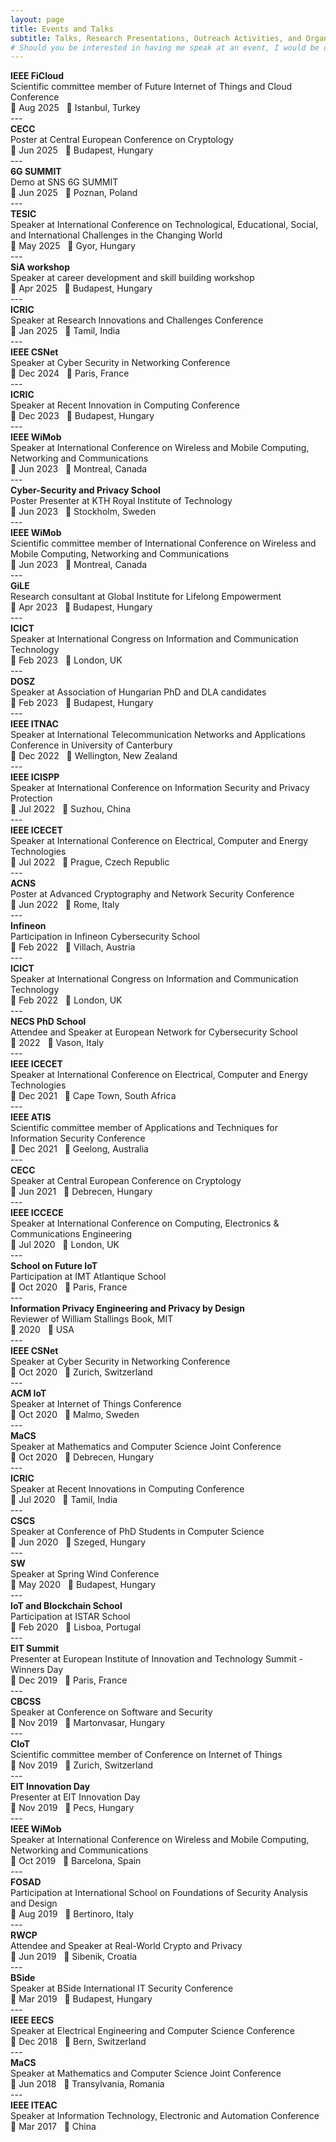 ```yaml
---
layout: page
title: Events and Talks
subtitle: Talks, Research Presentations, Outreach Activities, and Organizational Roles
# Should you be interested in having me speak at an event, I would be delighted to hear from you. Please [reach out to me](/contact.md).
---
```


<div>
  <div><strong>IEEE FiCloud</strong></div>
  <div>Scientific committee member of Future Internet of Things and Cloud Conference</div>
  <div>📅 Aug 2025 &nbsp;&nbsp;📍 Istanbul, Turkey</div>
</div>
---
<div>
  <div><strong>CECC</strong></div>
  <div>Poster at Central European Conference on Cryptology</div>
  <div>📅 Jun 2025 &nbsp;&nbsp;📍 Budapest, Hungary</div>
</div>
---
<div>
  <div><strong>6G SUMMIT</strong></div>
  <div>Demo at SNS 6G SUMMIT</div>
  <div>📅 Jun 2025 &nbsp;&nbsp;📍 Poznan, Poland</div>
</div>
---
<div>
  <div><strong>TESIC</strong></div>
  <div>Speaker at International Conference on Technological, Educational, Social, and International Challenges in the Changing World</div>
  <div>📅 May 2025 &nbsp;&nbsp;📍 Gyor, Hungary</div>
</div>
---
<div>
  <div><strong>SiA workshop</strong></div>
  <div>Speaker at career development and skill building workshop</div>
  <div>📅 Apr 2025 &nbsp;&nbsp;📍 Budapest, Hungary</div>
</div>
---
<div>
  <div><strong>ICRIC</strong></div>
  <div>Speaker at Research Innovations and Challenges Conference</div>
  <div>📅 Jan 2025 &nbsp;&nbsp;📍 Tamil, India</div>
</div>
---
<div>
  <div><strong>IEEE CSNet</strong></div>
  <div>Speaker at Cyber Security in Networking Conference</div>
  <div>📅 Dec 2024 &nbsp;&nbsp;📍 Paris, France</div>
</div>
---
<div>
  <div><strong>ICRIC</strong></div>
  <div>Speaker at Recent Innovation in Computing Conference</div>
  <div>📅 Dec 2023 &nbsp;&nbsp;📍 Budapest, Hungary</div>
</div>
---
<div>
  <div><strong>IEEE WiMob</strong></div>
  <div>Speaker at International Conference on Wireless and Mobile Computing, Networking and Communications</div>
  <div>📅 Jun 2023 &nbsp;&nbsp;📍 Montreal, Canada</div>
</div>
---
<div>
  <div><strong>Cyber-Security and Privacy School</strong></div>
  <div>Poster Presenter at KTH Royal Institute of Technology</div>
  <div>📅 Jun 2023 &nbsp;&nbsp;📍 Stockholm, Sweden</div>
</div>
---
<div>
  <div><strong>IEEE WiMob</strong></div>
  <div>Scientific committee member of International Conference on Wireless and Mobile Computing, Networking and Communications</div>
  <div>📅 Jun 2023 &nbsp;&nbsp;📍 Montreal, Canada</div>
</div>
---
<div>
  <div><strong>GiLE</strong></div>
  <div>Research consultant at Global Institute for Lifelong Empowerment</div>
  <div>📅 Apr 2023 &nbsp;&nbsp;📍 Budapest, Hungary</div>
</div>
---
<div>
  <div><strong>ICICT</strong></div>
  <div>Speaker at International Congress on Information and Communication Technology</div>
  <div>📅 Feb 2023 &nbsp;&nbsp;📍 London, UK</div>
</div>
---
<div>
  <div><strong>DOSZ</strong></div>
  <div>Speaker at Association of Hungarian PhD and DLA candidates</div>
  <div>📅 Feb 2023 &nbsp;&nbsp;📍 Budapest, Hungary</div>
</div>
---
<div>
  <div><strong>IEEE ITNAC</strong></div>
  <div>Speaker at International Telecommunication Networks and Applications Conference in University of Canterbury</div>
  <div>📅 Dec 2022 &nbsp;&nbsp;📍 Wellington, New Zealand</div>
</div>
---
<div>
  <div><strong>IEEE ICISPP</strong></div>
  <div>Speaker at International Conference on Information Security and Privacy Protection</div>
  <div>📅 Jul 2022 &nbsp;&nbsp;📍 Suzhou, China</div>
</div>
---
<div>
  <div><strong>IEEE ICECET</strong></div>
  <div>Speaker at International Conference on Electrical, Computer and Energy Technologies</div>
  <div>📅 Jul 2022 &nbsp;&nbsp;📍 Prague, Czech Republic</div>
</div>
---
<div>
  <div><strong>ACNS</strong></div>
  <div>Poster at Advanced Cryptography and Network Security Conference</div>
  <div>📅 Jun 2022 &nbsp;&nbsp;📍 Rome, Italy</div>
</div>
---
<div>
  <div><strong>Infineon</strong></div>
  <div>Participation in Infineon Cybersecurity School</div>
  <div>📅 Feb 2022 &nbsp;&nbsp;📍 Villach, Austria</div>
</div>
---
<div>
  <div><strong>ICICT</strong></div>
  <div>Speaker at International Congress on Information and Communication Technology</div>
  <div>📅 Feb 2022 &nbsp;&nbsp;📍 London, UK</div>
</div>
---
<div>
  <div><strong>NECS PhD School</strong></div>
  <div>Attendee and Speaker at European Network for Cybersecurity School</div>
  <div>📅 2022 &nbsp;&nbsp;📍 Vason, Italy</div>
</div>
---
<div>
  <div><strong>IEEE ICECET</strong></div>
  <div>Speaker at International Conference on Electrical, Computer and Energy Technologies</div>
  <div>📅 Dec 2021 &nbsp;&nbsp;📍 Cape Town, South Africa</div>
</div>
---
<div>
  <div><strong>IEEE ATIS</strong></div>
  <div>Scientific committee member of Applications and Techniques for Information Security Conference</div>
  <div>📅 Dec 2021 &nbsp;&nbsp;📍 Geelong, Australia</div>
</div>
---
<div>
  <div><strong>CECC</strong></div>
  <div>Speaker at Central European Conference on Cryptology</div>
  <div>📅 Jun 2021 &nbsp;&nbsp;📍 Debrecen, Hungary</div>
</div>
---
<div>
  <div><strong>IEEE ICCECE</strong></div>
  <div>Speaker at International Conference on Computing, Electronics & Communications Engineering</div>
  <div>📅 Jul 2020 &nbsp;&nbsp;📍 London, UK</div>
</div>
---
<div>
  <div><strong>School on Future IoT</strong></div>
  <div>Participation at IMT Atlantique School</div>
  <div>📅 Oct 2020 &nbsp;&nbsp;📍 Paris, France</div>
</div>
---
<div>
  <div><strong>Information Privacy Engineering and Privacy by Design</strong></div>
  <div>Reviewer of William Stallings Book, MIT</div>
  <div>📅 2020 &nbsp;&nbsp;📍 USA</div>
</div>
---
<div>
  <div><strong>IEEE CSNet</strong></div>
  <div>Speaker at Cyber Security in Networking Conference</div>
  <div>📅 Oct 2020 &nbsp;&nbsp;📍 Zurich, Switzerland</div>
</div>
---
<div>
  <div><strong>ACM IoT</strong></div>
  <div>Speaker at Internet of Things Conference</div>
  <div>📅 Oct 2020 &nbsp;&nbsp;📍 Malmo, Sweden</div>
</div>
---
<div>
  <div><strong>MaCS</strong></div>
  <div>Speaker at Mathematics and Computer Science Joint Conference</div>
  <div>📅 Oct 2020 &nbsp;&nbsp;📍 Debrecen, Hungary</div>
</div>
---
<div>
  <div><strong>ICRIC</strong></div>
  <div>Speaker at Recent Innovations in Computing Conference</div>
  <div>📅 Jul 2020 &nbsp;&nbsp;📍 Tamil, India</div>
</div>
---
<div>
  <div><strong>CSCS</strong></div>
  <div>Speaker at Conference of PhD Students in Computer Science</div>
  <div>📅 Jun 2020 &nbsp;&nbsp;📍 Szeged, Hungary</div>
</div>
---
<div>
  <div><strong>SW</strong></div>
  <div>Speaker at Spring Wind Conference</div>
  <div>📅 May 2020 &nbsp;&nbsp;📍 Budapest, Hungary</div>
</div>
---
<div>
  <div><strong>IoT and Blockchain School</strong></div>
  <div>Participation at ISTAR School</div>
  <div>📅 Feb 2020 &nbsp;&nbsp;📍 Lisboa, Portugal</div>
</div>
---
<div>
  <div><strong>EIT Summit</strong></div>
  <div>Presenter at European Institute of Innovation and Technology Summit - Winners Day</div>
  <div>📅 Dec 2019 &nbsp;&nbsp;📍 Paris, France</div>
</div>
---
<div>
  <div><strong>CBCSS</strong></div>
  <div>Speaker at Conference on Software and Security</div>
  <div>📅 Nov 2019 &nbsp;&nbsp;📍 Martonvasar, Hungary</div>
</div>
---
<div>
  <div><strong>CIoT</strong></div>
  <div>Scientific committee member of Conference on Internet of Things</div>
  <div>📅 Nov 2019 &nbsp;&nbsp;📍 Zurich, Switzerland</div>
</div>
---
<div>
  <div><strong>EIT Innovation Day</strong></div>
  <div>Presenter at EIT Innovation Day</div>
  <div>📅 Nov 2019 &nbsp;&nbsp;📍 Pecs, Hungary</div>
</div>
---
<div>
  <div><strong>IEEE WiMob</strong></div>
  <div>Speaker at International Conference on Wireless and Mobile Computing, Networking and Communications</div>
  <div>📅 Oct 2019 &nbsp;&nbsp;📍 Barcelona, Spain</div>
</div>
---
<div>
  <div><strong>FOSAD</strong></div>
  <div>Participation at International School on Foundations of Security Analysis and Design</div>
  <div>📅 Aug 2019 &nbsp;&nbsp;📍 Bertinoro, Italy</div>
</div>
---
<div>
  <div><strong>RWCP</strong></div>
  <div>Attendee and Speaker at Real-World Crypto and Privacy</div>
  <div>📅 Jun 2019 &nbsp;&nbsp;📍 Sibenik, Croatia</div>
</div>
---
<div>
  <div><strong>BSide</strong></div>
  <div>Speaker at BSide International IT Security Conference</div>
  <div>📅 Mar 2019 &nbsp;&nbsp;📍 Budapest, Hungary</div>
</div>
---
<div>
  <div><strong>IEEE EECS</strong></div>
  <div>Speaker at Electrical Engineering and Computer Science Conference</div>
  <div>📅 Dec 2018 &nbsp;&nbsp;📍 Bern, Switzerland</div>
</div>
---
<div>
  <div><strong>MaCS</strong></div>
  <div>Speaker at Mathematics and Computer Science Joint Conference</div>
  <div>📅 Jun 2018 &nbsp;&nbsp;📍 Transylvania, Romania</div>
</div>
---
<div>
  <div><strong>IEEE ITEAC</strong></div>
  <div>Speaker at Information Technology, Electronic and Automation Conference</div>
  <div>📅 Mar 2017 &nbsp;&nbsp;📍 China</div>
</div>


